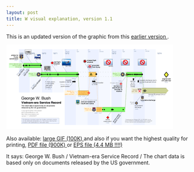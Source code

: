 ```yaml
---
layout: post
title: W visual explanation, version 1.1
---
```

<p>This is an updated version of the graphic from this <a href="http://simonwoodside.com/weblog/2004/09/04">earlier version </a>. </p><a href="/weblog/images/reserves/reserves.gif"><img src="/weblog/images/reserves/reserves-small.gif" alt="reserves" /></a><p>Also available: <a href="/weblog/images/reserves/reserves.gif">large GIF (100K) </a>and also if you want the highest quality for printing, <a href="/weblog/images/reserves/reserves.pdf">PDF file (900K) </a>or <a href="/weblog/images/reserves/reserves.eps">EPS file (4.4 MB !!!!) </a></p><p>It says: George W. Bush / Vietnam-era Service Record / The chart data is based only on documents released by the US government. </p>
